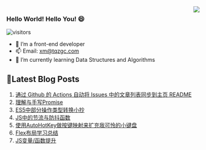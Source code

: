 <!-- https://github.com/anuraghazra/github-readme-stats -->
<image align="right" src="https://github-readme-stats.vercel.app/api?username=zhang0ZGC&show_icons=true&hide_title=true&theme=gradient" />

<!-- <image align="right" src="https://github-readme-stats.vercel.app/api/top-langs/?username=zhang0ZGC&layout=compact" /> 
[![Top Langs](https://github-readme-stats.vercel.app/api/top-langs/?username=zhang0ZGC&layout=compact)](https://github.com/anuraghazra/github-readme-stats)
[![Top Langs](https://github-readme-stats.vercel.app/api?username=zhang0ZGC&show_icons=true&hide_title=true&theme=gradient)](https://github.com/anuraghazra/github-readme-stats)
-->

### Hello World! Hello You! 😄
![visitors](https://visitor-badge.glitch.me/badge?page_id=zhang0ZGC.zhang0ZGC)
- 🔭 I’m a front-end developer
- 📫 Email: xm@tqzgc.com
- 🌱 I’m currently learning Data Structures and Algorithms


## 📝Latest Blog Posts
<!-- issueTable -->

1. [通过 Github 的 Actions 自动将 Issues 中的文章列表同步到主页 README](https://github.com/zhang0ZGC/zhang0ZGC/issues/11)
2. [理解与手写Promise](https://github.com/zhang0ZGC/zhang0ZGC/issues/10)
3. [ES5中部分操作类型转换小抄](https://github.com/zhang0ZGC/zhang0ZGC/issues/9)
4. [JS中的节流与防抖函数](https://github.com/zhang0ZGC/zhang0ZGC/issues/8)
5. [使用AutoHotKey做按键映射来扩充我可怜的小键盘](https://github.com/zhang0ZGC/zhang0ZGC/issues/6)
6. [Flex布局学习总结](https://github.com/zhang0ZGC/zhang0ZGC/issues/5)
7. [JS变量/函数提升](https://github.com/zhang0ZGC/zhang0ZGC/issues/3)
<!-- issueTable -->

<!--
**zhang0ZGC/zhang0ZGC** is a ✨ _special_ ✨ repository because its `README.md` (this file) appears on your GitHub profile.

Here are some ideas to get you started:



- 👯 I’m looking to collaborate on ...
- 🤔 I’m looking for help with ...
- 💬 Ask me about ...
- 📫 How to reach me: ...
- 😄 Pronouns: ...
- ⚡ Fun fact: ...
-->
